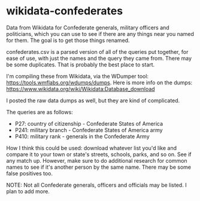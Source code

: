 # wikidata-confederates
Data from Wikidata for Confederate generals, military officers and politicians, which you can use to see if there are any things near you named for them. The goal is to get those things renamed.

confederates.csv is a parsed version of all of the queries put together, for ease of use, with just the names and the query they came from. There may be some duplicates. That is probably the best place to start.

I'm compiling these from Wikidata, via the WDumper tool: https://tools.wmflabs.org/wdumps/dumps. Here is more info on the dumps: https://www.wikidata.org/wiki/Wikidata:Database_download

I posted the raw data dumps as well, but they are kind of complicated.

The queries are as follows:

- P27: country of citizenship - Confederate States of America
- P241: military branch - Confederate States of America army
- P410: military rank - generals in the Confederate Army

How I think this could be used: download whatever list you'd like and compare it to your town or state's streets, schools, parks, and so on. See if any match up. However, make sure to do additional research for common names to see if it's another person by the same name. There may be some false positives too.

NOTE: Not all Confederate generals, officers and officials may be listed. I plan to add more.
